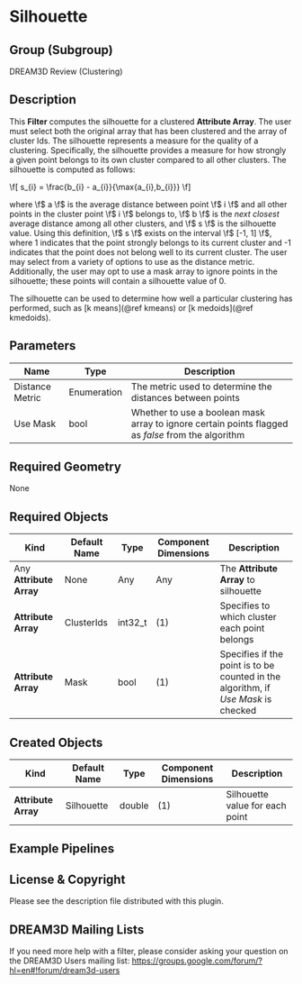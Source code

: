 Silhouette 
=============

## Group (Subgroup) ##

DREAM3D Review (Clustering)

## Description ##

This **Filter** computes the silhouette for a clustered **Attribute Array**.  The user must select both the original array that has been clustered and the array of cluster Ids.  The silhouette represents a measure for the quality of a clustering.  Specifically, the silhouette provides a measure for how strongly a given point belongs to its own cluster compared to all other clusters.  The silhouette is computed as follows:

\f[ s_{i} = \frac{b_{i} - a_{i}}{\max\{a_{i},b_{i}\}} \f]

where \f$ a \f$ is the average distance between point \f$ i \f$ and all other points in the cluster point \f$ i \f$ belongs to, \f$ b \f$ is the _next closest_ average distance among all other clusters, and \f$ s \f$ is the silhouette value.  Using this definition, \f$ s \f$ exists on the interval \f$ [-1, 1] \f$, where 1 indicates that the point strongly belongs to its current cluster and -1 indicates that the point does not belong well to its current cluster.  The user may select from a variety of options to use as the distance metric.  Additionally, the user may opt to use a mask array to ignore points in the silhouette; these points will contain a silhouette value of 0.

The silhouette can be used to determine how well a particular clustering has performed, such as [k means](@ref kmeans) or [k medoids](@ref kmedoids). 

## Parameters ##

| Name | Type | Description |
|------|------|-------------|
| Distance Metric | Enumeration | The metric used to determine the distances between points |
| Use Mask | bool | Whether to use a boolean mask array to ignore certain points flagged as _false_ from the algorithm |

## Required Geometry ###

None

## Required Objects ##

| Kind | Default Name | Type | Component Dimensions | Description |
|------|--------------|------|----------------------|-------------|
| Any **Attribute Array** | None | Any| Any | The **Attribute Array** to silhouette |
| **Attribute Array** | ClusterIds | int32_t | (1) | Specifies to which cluster each point belongs |
| **Attribute Array** | Mask | bool | (1) | Specifies if the point is to be counted in the algorithm, if _Use Mask_ is checked |

## Created Objects ##

| Kind | Default Name | Type | Component Dimensions | Description |
|------|--------------|------|----------------------|-------------|
| **Attribute Array** | Silhouette | double | (1) | Silhouette value for each point  |

## Example Pipelines ##



## License & Copyright ##

Please see the description file distributed with this plugin.

## DREAM3D Mailing Lists ##

If you need more help with a filter, please consider asking your question on the DREAM3D Users mailing list:
https://groups.google.com/forum/?hl=en#!forum/dream3d-users

